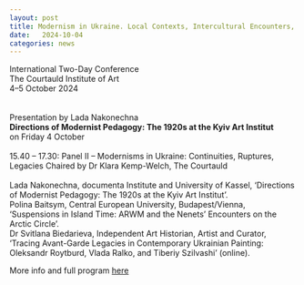 ```yaml
---
layout: post
title: Modernism in Ukraine. Local Contexts, Intercultural Encounters, Transnational Exchanges. Conference
date:   2024-10-04
categories: news
---
```


<section markdown="1" class="EN">



International Two-Day Conference<br>
The Courtauld Institute of Art
<br>
4–5 October 2024
<br>
<br>
<br>
Presentation by Lada Nakonechna<br>
**Directions of Modernist Pedagogy: The 1920s at the Kyiv Art Institut**
<br>
on Friday 4 October
<br>
<br>
15.40 – 17.30: Panel II – Modernisms in Ukraine: Continuities, Ruptures, Legacies
Chaired by Dr Klara Kemp-Welch, The Courtauld 
<br>
<br>
Lada Nakonechna, documenta Institute and University of Kassel,
‘Directions of Modernist Pedagogy: The 1920s at the Kyiv Art Institut’.<br>
Polina Baitsym, Central European University, Budapest/Vienna,
‘Suspensions in Island Time: ARWM and the Nenets’ Encounters on the Arctic Circle’.<br>
Dr Svitlana Biedarieva, Independent Art Historian, Artist and Curator,
‘Tracing Avant-Garde Legacies in Contemporary Ukrainian Painting: Oleksandr Roytburd, Vlada Ralko, and Tiberiy Szilvashi’ (online).
<br>

More info and full program [here](https://courtauld.ac.uk/whats-on/modernism-in-ukraine-local-contexts-intercultural-encounters-transnational-exchanges/)

</section>


<section markdown="1" class="UKR">

</section>
